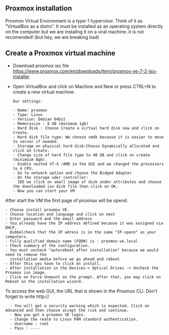 ## Proxmox installation
Proxmox Virtual Environment is a type-1 hypervisor. Think of it as “VirtualBox as a distro”. 
It must be installed as an operating system directly on the computer but we are installng it on a viral machine..it is not recomended! (but hey, we are breaking bad)

## Create a Proxmox virtual machine 
- Download proxmox iso file https://www.proxmox.com/en/downloads/item/proxmox-ve-7-2-iso-installer
- Open VirtualBox and click on Machine and New or press CTRL+N to create a new virtual machine. 

      Our settings:

      - Name: proxmox
      - Type: Linux
      - Version: Debian 64bit
      - Memorysize : 8 GB (minimum 1gb)
      - Hard disk : Choose Create a virtual hard disk now and click on Create.
      - Hard disk file type: We choose vmdk because it is easier to move to server if needed.
      - Storage on physical hard disk:Choose Dynamically allocated and click on Create.
      - Change size of hard file type to 40 GB and click on create (minimuim 8gb).
      - Enable nested VT-X /AMD in the GUI and we changed the processors to 4 CPU.
      - Go to network option and choose the Bidged Adapter
      - On the storage uder controller: 
        IDE we click on small image of disk under attributes and choose the downloaded iso disk file then click on OK.
      - Now you can start your VM

After start the VM the first page of proxmax will be opend.

    - Choose install proxmox VE.
    - Choose location and language and click on next
    - Enter password and the email address
    - You already have the IP address defined because it was assigned via DHCP, 
      Dubbelcheck that the IP adress is in the same "IP-spann" as your computers. 
    - Fully qualified domain name (FQDN) is : proxmox-ve.local
    - Check summary of the configuration. 
    - You must uncheck "autoreboot after installation" because we would need to remove the 
      installation media before we go ahead and reboot
    - After this you have to click on install.
    - After installation in the Devices-> Optical Drives -> Uncheck the Proxmox iso image.
    - Click on Force Unmount on the prompt. After that, you may click on Reboot on the installation wizard.

To access the web GUI, the URL that is shown in the Proxmox CLI. Don't forget to write http://

      - You will get a security warning which is expected. Click on Advanced and then choose accept the risk and continue.
      - Now you get a proxmox VE login.
      - Change the realm to Linux PAM standard authentication.
      - Username : root 
      - Pass : ----

